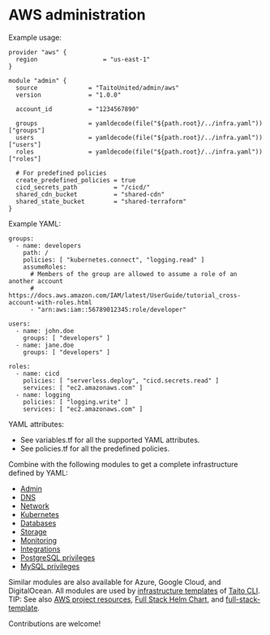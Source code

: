 # AWS administration

Example usage:

```
provider "aws" {
  region                  = "us-east-1"
}

module "admin" {
  source              = "TaitoUnited/admin/aws"
  version             = "1.0.0"

  account_id          = "1234567890"

  groups              = yamldecode(file("${path.root}/../infra.yaml"))["groups"]
  users               = yamldecode(file("${path.root}/../infra.yaml"))["users"]
  roles               = yamldecode(file("${path.root}/../infra.yaml"))["roles"]

  # For predefined policies
  create_predefined_policies = true
  cicd_secrets_path          = "/cicd/"
  shared_cdn_bucket          = "shared-cdn"
  shared_state_bucket        = "shared-terraform"
}
```

Example YAML:

```
groups:
  - name: developers
    path: /
    policies: [ "kubernetes.connect", "logging.read" ]
    assumeRoles:
      # Members of the group are allowed to assume a role of an another account
      # https://docs.aws.amazon.com/IAM/latest/UserGuide/tutorial_cross-account-with-roles.html
      - "arn:aws:iam::56789012345:role/developer"

users:
  - name: john.doe
    groups: [ "developers" ]
  - name: jane.doe
    groups: [ "developers" ]

roles:
  - name: cicd
    policies: [ "serverless.deploy", "cicd.secrets.read" ]
    services: [ "ec2.amazonaws.com" ]
  - name: logging
    policies: [ "logging.write" ]
    services: [ "ec2.amazonaws.com" ]
```

YAML attributes:

- See variables.tf for all the supported YAML attributes.
- See policies.tf for all the predefined policies.

Combine with the following modules to get a complete infrastructure defined by YAML:

- [Admin](https://registry.terraform.io/modules/TaitoUnited/admin/aws)
- [DNS](https://registry.terraform.io/modules/TaitoUnited/dns/aws)
- [Network](https://registry.terraform.io/modules/TaitoUnited/network/aws)
- [Kubernetes](https://registry.terraform.io/modules/TaitoUnited/kubernetes/aws)
- [Databases](https://registry.terraform.io/modules/TaitoUnited/databases/aws)
- [Storage](https://registry.terraform.io/modules/TaitoUnited/storage/aws)
- [Monitoring](https://registry.terraform.io/modules/TaitoUnited/monitoring/aws)
- [Integrations](https://registry.terraform.io/modules/TaitoUnited/integrations/aws)
- [PostgreSQL privileges](https://registry.terraform.io/modules/TaitoUnited/privileges/postgresql)
- [MySQL privileges](https://registry.terraform.io/modules/TaitoUnited/privileges/mysql)

Similar modules are also available for Azure, Google Cloud, and DigitalOcean. All modules are used by [infrastructure templates](https://taitounited.github.io/taito-cli/templates#infrastructure-templates) of [Taito CLI](https://taitounited.github.io/taito-cli/). TIP: See also [AWS project resources](https://registry.terraform.io/modules/TaitoUnited/project-resources/aws), [Full Stack Helm Chart](https://github.com/TaitoUnited/taito-charts/blob/master/full-stack), and [full-stack-template](https://github.com/TaitoUnited/full-stack-template).

Contributions are welcome!
